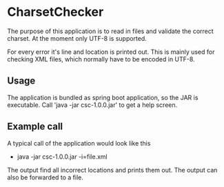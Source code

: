 # CharsetChecker

The purpose of this application is to read in files and validate the correct charset. At the moment only UTF-8 is supported.

For every error it's line and location is printed out. This is mainly used for checking XML files, which normally have to be encoded in UTF-8.

## Usage

The application is bundled as spring boot application, so the JAR is executable.
Call 'java -jar csc-1.0.0.jar' to get a help screen.

## Example call

A typical call of the application would look like this

* java -jar csc-1.0.0.jar -i=file.xml

The output find all incorrect locations and prints them out. The output can also be forwarded to a file. 